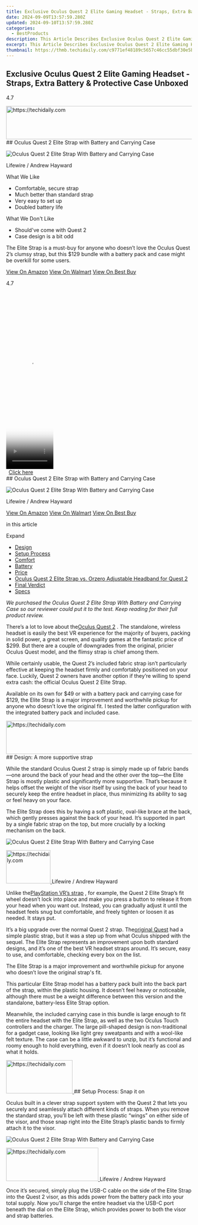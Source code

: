 ```yaml
---
title: Exclusive Oculus Quest 2 Elite Gaming Headset - Straps, Extra Battery & Protective Case Unboxed
date: 2024-09-09T13:57:59.280Z
updated: 2024-09-10T13:57:59.280Z
categories:
  - BestProducts
description: This Article Describes Exclusive Oculus Quest 2 Elite Gaming Headset - Straps, Extra Battery & Protective Case Unboxed
excerpt: This Article Describes Exclusive Oculus Quest 2 Elite Gaming Headset - Straps, Extra Battery & Protective Case Unboxed
thumbnail: https://thmb.techidaily.com/c9771ef48189c5657c46cc55dbf30e5b22c5c13c4b41b02a192204985e15f302.jpg
---
```


## Exclusive Oculus Quest 2 Elite Gaming Headset - Straps, Extra Battery & Protective Case Unboxed

4.7

<!-- affiliate ads begin -->
<a href="https://ephamedtechinc.pxf.io/c/5597632/2137218/26400" target="_top" id="2137218">
  <img src="//a.impactradius-go.com/display-ad/26400-2137218" border="0" alt="https://techidaily.com" width="728" height="90"/>
</a>
<img height="0" width="0" src="https://ephamedtechinc.pxf.io/i/5597632/2137218/26400" style="position:absolute;visibility:hidden;" border="0" />
<!-- affiliate ads end -->
## Oculus Quest 2 Elite Strap with Battery and Carrying Case

![Oculus Quest 2 Elite Strap With Battery and Carrying Case](https://www.lifewire.com/thmb/mjtuI_9QNH3vOkXcKfnWAd2rmT0=/1000x1000/filters:no_upscale():max_bytes(150000):strip_icc():format(webp)/Oculus_Quest_2_Elite_Strap_HeroSquare-44edad5e6e114dc3887c4d81912b0181.jpg)

Lifewire / Andrew Hayward

 What We Like

* Comfortable, secure strap
* Much better than standard strap
* Very easy to set up
* Doubled battery life

 What We Don't Like

* Should've come with Quest 2
* Case design is a bit odd

 The Elite Strap is a must-buy for anyone who doesn’t love the Oculus Quest 2’s clumsy strap, but this $129 bundle with a battery pack and case might be overkill for some users.

[View On Amazon](https://www.amazon.com/dp/B08F5T3F9Y/?tag=lifewire-onsite-prod-20&ascsubtag=5193587%7Cn10531399cf62445bbb649a7878d1155511%7CB08F5T3F9Y) [View On Walmart](https://www.walmart.com/ip/651336662) [View On Best Buy](https://shop-links.co/link/?exclusive=1&publisher_slug=itechdaily19598&url=https%3A%2F%2Fwww.bestbuy.com%2Fsite%2F6429503.p)

4.7

<!-- affiliate ads begin -->
<span id="1976998">
					<video width="128" height="480" style="cursor:pointer"
           poster="//a.impactradius-go.com/display-clicktoplayimage/1976998.png"
           onclick="if(!this.playClicked){this.play();this.setAttribute('controls',true);this.playClicked=true;}">
	   <source src="//a.impactradius-go.com/display-ad/22993-1976998">
	   <img src="//a.impactradius-go.com/display-clicktoplayimage/1976998.png" style="border: none; height: 100%; width: 100%; object-fit: contain">
	</video>
	<div style="width:80px;text-align:center"><a href="javascript:window.open(decodeURIComponent('https%3A%2F%2Fhomestyler.sjv.io%2Fc%2F5597632%2F1976998%2F22993'), '_blank');void(0);">Click here</a></div>
</span>
<img height="0" width="0" src="https://imp.pxf.io/i/5597632/1976998/22993" style="position:absolute;visibility:hidden;" border="0" />
<!-- affiliate ads end -->
## Oculus Quest 2 Elite Strap with Battery and Carrying Case

![Oculus Quest 2 Elite Strap With Battery and Carrying Case](https://www.lifewire.com/thmb/AUbeOfD3DzRDIqQzgZlx11gGrs4=/450x450/filters:no_upscale():max_bytes(150000):strip_icc():format(webp)/Oculus_Quest_2_Elite_Strap_HeroSquare-44edad5e6e114dc3887c4d81912b0181.jpg)

Lifewire / Andrew Hayward

[View On Amazon](https://www.amazon.com/dp/B08F5T3F9Y/?tag=lifewire-onsite-prod-20&ascsubtag=5193587%7Cn10531399cf62445bbb649a7878d1155511%7CB08F5T3F9Y) [View On Walmart](https://www.walmart.com/ip/651336662) [View On Best Buy](https://shop-links.co/link/?exclusive=1&publisher_slug=itechdaily19598&url=https%3A%2F%2Fwww.bestbuy.com%2Fsite%2F6429503.p)

 in this article

 Expand

* [Design](https://www.lifewire.com/#toc-design-a-more-supportive-strap)
* [Setup Process](https://www.lifewire.com/#toc-setup-process-snap-it-on)
* [Comfort](https://www.lifewire.com/#toc-comfort-effective-and-adjustable)
* [Battery](https://www.lifewire.com/#toc-battery-double-the-uptime)
* [Price](https://www.lifewire.com/#toc-price-not-cheap-but-its-worth-it)
* [Oculus Quest 2 Elite Strap vs. Orzero Adjustable Headband for Quest 2](https://www.lifewire.com/#toc-oculus-quest-2-elite-strap-vs-orzero-adjustable-headband-for-quest-2)
* [Final Verdict](https://www.lifewire.com/#toc-final-verdict)
* [Specs](https://www.lifewire.com/#toc-full-spec)

 _We purchased the Oculus Quest 2 Elite Strap With Battery and Carrying Case so our reviewer could put it to the test. Keep reading for their full product review._

 There’s a lot to love about the[Oculus Quest 2](https://www.lifewire.com/oculus-quest-2-review-5092839) . The standalone, wireless headset is easily the best VR experience for the majority of buyers, packing in solid power, a great screen, and quality games at the fantastic price of $299\. But there are a couple of downgrades from the original, pricier Oculus Quest model, and the flimsy strap is chief among them.

 While certainly usable, the Quest 2’s included fabric strap isn’t particularly effective at keeping the headset firmly and comfortably positioned on your face. Luckily, Quest 2 owners have another option if they’re willing to spend extra cash: the official Oculus Quest 2 Elite Strap.

 Available on its own for $49 or with a battery pack and carrying case for $129, the Elite Strap is a major improvement and worthwhile pickup for anyone who doesn’t love the original fit. I tested the latter configuration with the integrated battery pack and included case.

<!-- affiliate ads begin -->
<a href="https://appsumo.8odi.net/c/5597632/2118306/7443" target="_top" id="2118306">
  <img src="//a.impactradius-go.com/display-ad/7443-2118306" border="0" alt="https://techidaily.com" width="728" height="90"/>
</a>
<img height="0" width="0" src="https://appsumo.8odi.net/i/5597632/2118306/7443" style="position:absolute;visibility:hidden;" border="0" />
<!-- affiliate ads end -->
## Design: A more supportive strap

 While the standard Oculus Quest 2 strap is simply made up of fabric bands—one around the back of your head and the other over the top—the Elite Strap is mostly plastic and significantly more supportive. That’s because it helps offset the weight of the visor itself by using the back of your head to securely keep the entire headset in place, thus minimizing its ability to sag or feel heavy on your face.

 The Elite Strap does this by having a soft plastic, oval-like brace at the back, which gently presses against the back of your head. It’s supported in part by a single fabric strap on the top, but more crucially by a locking mechanism on the back.

![Oculus Quest 2 Elite Strap With Battery and Carrying Case](https://www.lifewire.com/thmb/g-QXyXCZitYdlr7F5TWDuzllhuY=/1500x0/filters:no_upscale():max_bytes(150000):strip_icc():format(webp)/Oculus_Quest_2_Elite_Strap_02-83833091dfde4b3b9e2253177901bb66.jpg)

<!-- affiliate ads begin -->
<a href="https://aligracehair.sjv.io/c/5597632/2135408/19272" target="_top" id="2135408">
  <img src="//a.impactradius-go.com/display-ad/19272-2135408" border="0" alt="https://techidaily.com" width="120" height="90"/>
</a>
<img height="0" width="0" src="https://aligracehair.sjv.io/i/5597632/2135408/19272" style="position:absolute;visibility:hidden;" border="0" />
<!-- affiliate ads end -->
Lifewire / Andrew Hayward

 Unlike the[PlayStation VR’s strap](https://www.lifewire.com/playstation-vr-4157636) , for example, the Quest 2 Elite Strap’s fit wheel doesn’t lock into place and make you press a button to release it from your head when you want out. Instead, you can gradually adjust it until the headset feels snug but comfortable, and freely tighten or loosen it as needed. It stays put.

 It’s a big upgrade over the normal Quest 2 strap. The[original Quest](https://www.lifewire.com/oculus-quest-review-4692669) had a simple plastic strap, but it was a step up from what Oculus shipped with the sequel. The Elite Strap represents an improvement upon both standard designs, and it’s one of the best VR headset straps around. It’s secure, easy to use, and comfortable, checking every box on the list.

 The Elite Strap is a major improvement and worthwhile pickup for anyone who doesn’t love the original strap's fit.

 This particular Elite Strap model has a battery pack built into the back part of the strap, within the plastic housing. It doesn’t feel heavy or noticeable, although there must be a weight difference between this version and the standalone, battery-less Elite Strap option.

 Meanwhile, the included carrying case in this bundle is large enough to fit the entire headset with the Elite Strap, as well as the two Oculus Touch controllers and the charger. The large pill-shaped design is non-traditional for a gadget case, looking like light grey sweatpants and with a wool-like felt texture. The case can be a little awkward to unzip, but it’s functional and roomy enough to hold everything, even if it doesn’t look nearly as cool as what it holds.

<!-- affiliate ads begin -->
<a href="https://aligracehair.sjv.io/c/5597632/2135397/19272" target="_top" id="2135397">
  <img src="//a.impactradius-go.com/display-ad/19272-2135397" border="0" alt="https://techidaily.com" width="180" height="90"/>
</a>
<img height="0" width="0" src="https://aligracehair.sjv.io/i/5597632/2135397/19272" style="position:absolute;visibility:hidden;" border="0" />
<!-- affiliate ads end -->
## Setup Process: Snap it on

 Oculus built in a clever strap support system with the Quest 2 that lets you securely and seamlessly attach different kinds of straps. When you remove the standard strap, you’ll be left with these plastic “wings” on either side of the visor, and those snap right into the Elite Strap’s plastic bands to firmly attach it to the visor.

![Oculus Quest 2 Elite Strap With Battery and Carrying Case](https://www.lifewire.com/thmb/kePEj93uGIlmO7iyZMsHMaUpHEE=/1500x0/filters:no_upscale():max_bytes(150000):strip_icc():format(webp)/Oculus_Quest_2_Elite_Strap_03-4d5ab74d783144e0aee262248d5cdb89.jpg)

<!-- affiliate ads begin -->
<a href="https://aligracehair.sjv.io/c/5597632/2115930/19272" target="_top" id="2115930">
  <img src="//a.impactradius-go.com/display-ad/19272-2115930" border="0" alt="https://techidaily.com" width="250" height="90"/>
</a>
<img height="0" width="0" src="https://aligracehair.sjv.io/i/5597632/2115930/19272" style="position:absolute;visibility:hidden;" border="0" />
<!-- affiliate ads end -->
Lifewire / Andrew Hayward

 Once it’s secured, simply plug the USB-C cable on the side of the Elite Strap into the Quest 2 visor, as this adds power from the battery pack into your total supply. Now you’ll charge the entire headset via the USB-C port beneath the dial on the Elite Strap, which provides power to both the visor and strap batteries.

<!-- affiliate ads begin -->
<span id="1516072">
					<video width="864" height="1536" style="cursor:pointer"
           poster="//a.impactradius-go.com/display-clicktoplayimage/1516072.png"
           onclick="if(!this.playClicked){this.play();this.setAttribute('controls',true);this.playClicked=true;}">
	   <source src="//a.impactradius-go.com/display-ad/16446-1516072">
	   <img src="//a.impactradius-go.com/display-clicktoplayimage/1516072.png" style="border: none; height: 100%; width: 100%; object-fit: contain">
	</video>
	<div style="width:540px;text-align:center"><a href="javascript:window.open(decodeURIComponent('https%3A%2F%2Flaganoo.pxf.io%2Fc%2F5597632%2F1516072%2F16446'), '_blank');void(0);">Click here</a></div>
</span>
<img height="0" width="0" src="https://imp.pxf.io/i/5597632/1516072/16446" style="position:absolute;visibility:hidden;" border="0" />
<!-- affiliate ads end -->
## Comfort: Effective and adjustable

 Comfort is one of the driving forces behind the creation of the Elite Strap, and a major reason anyone would consider paying $49 or more for a different strap. Some people might find the Oculus Quest 2’s strap to be perfectly fine, but in my own testing, it was just tolerable: The headset felt heavy and was never as securely fastened in place as I wanted it to be. It was a big step down from the original Quest’s solid, rubberized plastic strap.

 \[The strap\] helps take away some of the friction that bad straps can create, letting you sink further into the immersive illusion.

 The Oculus Quest 2 Elite Strap fixes that issue for me, and I can’t imagine anyone will find it to be less comfortable than the standard strap. It’s a clever design that pulls inspiration from previous VR headsets to ably support the weight of the visor, while still allowing for subtle adjustments without needing to take the headset off your dome. It feels great in use, and more importantly, it helps take away some of the friction that bad straps can create, letting you sink further into the immersive illusion.

![Oculus Quest 2 Elite Strap With Battery and Carrying Case](https://www.lifewire.com/thmb/v5qFVd_vGEfVkRoTgyxHCnpNO7Q=/1500x0/filters:no_upscale():max_bytes(150000):strip_icc():format(webp)/Oculus_Quest_2_Elite_Strap_04-6b671f2308db4225b4f355d0abd12f2d.jpg)

Lifewire / Andrew Hayward

## Battery: Double the uptime

 The Oculus Quest 2’s built-in battery lasts only about two hours, and the Elite Strap’s secondary 4,676mAh pack effectively doubles that tally. It adds roughly two more hours of use, meaning you’ll have the freedom to play for much longer sessions and/or charge the headset less often.

 I haven’t personally had any issue with the Quest 2’s modest battery, as I rarely play VR for more than an hour at a time. However, as more immersive games are released, as people use VR for social interactions, and as you might spend more time watching idle content (like movies) in a virtual reality setting, that extra buffer could come in handy. The Quest 2 sips power from the Elite Strap’s battery first, and as previously mentioned, one USB-C plug charges the whole thing.

 The battery pack adds roughly two more hours of use, meaning you’ll have the freedom to play for much longer sessions and/or charge the headset less often.

 Granted, there are DIY options out there for boosting the Quest 2’s battery life, including plugging in a portable power bank and either sticking it into your pocket or otherwise affixing it to your body or headset. Depending on the size of the power bank, you could get significantly more uptime from that kind of solution and at a lower cost—but that’s more hassle and it’s a less elegant solution than the official option here.

## Price: Not cheap, but it’s worth it

 After spending $299 on a VR headset, some might bristle at spending another $49 for a different strap—or $129 for that strap, double the battery life, and a case. However, if the Quest 2’s standard strap isn’t meeting your needs, then the Elite Strap is well worth the extra cash.

 It eliminates one of the common pain points of the Quest 2 experience, letting you focus more on the VR experience rather than how you’re accessing it. The Quest 2 is already incredibly well-priced for a standalone VR console, and still feels like a great value even if you factor in another $49 for the Elite Strap.

 Do you need the whole bundle with the battery pack and case, though? If you typically use the Quest 2 in short sessions and don’t mind plugging it in on a regular basis, then probably not. The battery_can_ be a major benefit, particularly if you find yourself sticking around in VR for longer time spans, but that’s not always the case for users. The Elite Strap, in my view, provides the greatest enhancement within this bundle.

![Oculus Quest 2 Elite Strap With Battery and Carrying Case](https://www.lifewire.com/thmb/edSGh2YZZ5OIkwkHbEJnwtUjfGc=/1500x0/filters:no_upscale():max_bytes(150000):strip_icc():format(webp)/Oculus_Quest_2_Elite_Strap_05-e018715e02944614b51af8a2cb98f055.jpg)

Lifewire / Andrew Hayward

 The case is nice to have, and given that the original official Oculus Quest case sold for $40 on its own, this bundle doesn’t feel overpriced by comparison. Buying the Oculus Quest 2 headset plus this bundle comes out to nearly the same price as buying the original Quest headset ($399) plus its carrying case back when, but now you get double the battery life along with the myriad enhancements of the core Quest 2 hardware.

## Oculus Quest 2 Elite Strap vs. Orzero Adjustable Headband for Quest 2

 There’s a number of third-party straps for the Quest 2 out there, no doubt encouraged by the severe supply shortage of the Elite Strap following its release. Orzero’s Adjustable Headband for Oculus Quest 2 (view at[Amazon](https://www.amazon.com/dp/B08MFH6V6C/?tag=lifewire-onsite-prod-20&ascsubtag=5193587%7Cn10531399cf62445bbb649a7878d1155511%7C) ) is a well-reviewed alternative that’s a bit different in look, thanks to a much larger plastic shell on the back of your head, but it appears to work similarly to the official Elite Strap. It’s $10 cheaper than the official option, so it could be a good substitute or cheaper alternative. There is no version with a built-in battery pack, however.

 Final Verdict

**A truly Elite addition to the Quest 2.**

 If your Oculus Quest 2 doesn’t quite fit right, pick up the Elite Strap. It’s a much better-designed strap that securely and comfortably keeps the VR headset in place during use, and is well worth the extra cash. True, you might grimace at the thought of spending more money on something that should’ve come with the standard headset, but the improved experience should ultimately outweigh that frustration. The bundle with the battery pack and carrying case adds further value and is worthwhile if you’re keen on longer play sessions or not needing to charge the headset as often, but the Elite Strap itself is the most essential add-on in this set.

<!-- affiliate ads begin -->
<a href="https://aligracehair.sjv.io/c/5597632/2135359/19272" target="_top" id="2135359">
  <img src="//a.impactradius-go.com/display-ad/19272-2135359" border="0" alt="https://techidaily.com" width="392" height="72"/>
</a>
<img height="0" width="0" src="https://aligracehair.sjv.io/i/5597632/2135359/19272" style="position:absolute;visibility:hidden;" border="0" />
<!-- affiliate ads end -->
### Similar Products We've Reviewed

* [Oculus Quest 2](https://www.lifewire.com/oculus-quest-2-review-5092839)
* [Oculus Rift Headset and Controllers](https://www.lifewire.com/oculus-rift-review-4690370)
* [Oculus Go Standalone VR Headset](https://www.lifewire.com/oculus-go-vr-headset-review-4690298)

## Specs

* Product Name  Quest 2 Elite Strap with Battery and Carrying Case
* Product Brand  Oculus
* UPC  815820021056
* Price  $129.00
* Release Date  September 2020
* Weight  11.36 oz.
* Product Dimensions  13 x 6.75 x 4.5 in.
* Color  White/Black
* Ports  USB-C
* Waterproof  N/A

<ins class="adsbygoogle"
     style="display:block"
     data-ad-format="autorelaxed"
     data-ad-client="ca-pub-7571918770474297"
     data-ad-slot="1223367746"></ins>



<ins class="adsbygoogle"
     style="display:block"
     data-ad-client="ca-pub-7571918770474297"
     data-ad-slot="8358498916"
     data-ad-format="auto"
     data-full-width-responsive="true"></ins>

<span class="atpl-alsoreadstyle">Also read:</span>
<div><ul>
<li><a href="https://facebook-video-footage.techidaily.com/new-2024-approved-epic-audio-essentials-top-10-for-trending-yt-shorts/"><u>[New] 2024 Approved Epic Audio Essentials Top 10 for Trending YT Shorts</u></a></li>
<li><a href="https://desktop-recording.techidaily.com/new-capturing-gaming-moments-look-beyond-xboxs-game-bar/"><u>[New] Capturing Gaming Moments Look Beyond Xbox's Game Bar</u></a></li>
<li><a href="https://fox-http.techidaily.com/new-in-2024-leading-brands-in-top-15-4k-recording/"><u>[New] In 2024, Leading Brands in Top 15 4K Recording</u></a></li>
<li><a href="https://some-approaches.techidaily.com/new-the-ultimate-guide-to-picture-perfect-framing-24/"><u>[New] The Ultimate Guide to Picture-Perfect Framing '24</u></a></li>
<li><a href="https://screen-sharing-recording.techidaily.com/new-virtual-racing-masterclass-our-five-favorite-games-for-2024/"><u>[New] Virtual Racing Masterclass Our Five Favorite Games for 2024</u></a></li>
<li><a href="https://youtube-data.techidaily.com/ed-in-2024-harnessing-google-trends-for-video-concept-generation/"><u>[Updated] In 2024, Harnessing Google Trends for Video Concept Generation</u></a></li>
<li><a href="https://facebook-clips.techidaily.com/updated-networked-narratives-recorder/"><u>[Updated] Networked Narratives Recorder</u></a></li>
<li><a href="https://extra-approaches.techidaily.com/updated-quietude-on-the-silver-screen-a-study/"><u>[Updated] Quietude on the Silver Screen A Study</u></a></li>
<li><a href="https://facebook-record-videos.techidaily.com/updated-the-ultimate-tutorial-for-spreading-playlists/"><u>[Updated] The Ultimate Tutorial for Spreading Playlists</u></a></li>
<li><a href="https://some-knowledge.techidaily.com/2024-approved-find-the-right-aspect-ratio-for-your-video/"><u>2024 Approved Find The Right Aspect Ratio For Your Video</u></a></li>
<li><a href="https://youtube-help.techidaily.com/2024-approved-harnessing-famebits-secrets-to-thrive-with-key-channel-sponsors/"><u>2024 Approved Harnessing FameBit's Secrets to Thrive with Key Channel Sponsors</u></a></li>
<li><a href="https://extra-approaches.techidaily.com/2024-approved-prime-audio-selections-google-podcast-collection/"><u>2024 Approved Prime Audio Selections - Google Podcast Collection</u></a></li>
<li><a href="https://tech-revival.techidaily.com/advanced-chatgpt-management-tips-utilizing-folders-to-keep-your-discussions-structured-and-accessible/"><u>Advanced ChatGPT Management Tips: Utilizing Folders to Keep Your Discussions Structured and Accessible</u></a></li>
<li><a href="https://buynow-info.techidaily.com/affordable-efficiency-a-thorough-examination-of-hewlett-packards-amd-notebook-for-daily-use/"><u>Affordable Efficiency: A Thorough Examination of Hewlett-Packard’s AMD Notebook for Daily Use</u></a></li>
<li><a href="https://buynow-info.techidaily.com/beginners-guide-to-sturdy-photo-gear-for-splashing-kids/"><u>Beginner's Guide to Sturdy Photo Gear for Splashing Kids</u></a></li>
<li><a href="https://buynow-info.techidaily.com/can-you-trust-hps-economical-15-notebook-with-amd-cpu-to-perform-under-pressure-find-out-here/"><u>Can You Trust HP’s Economical 15” Notebook with AMD CPU to Perform Under Pressure? Find Out Here</u></a></li>
<li><a href="https://buynow-info.techidaily.com/clearstream-2v-indooroutdoor-hdtv-antenna-review/"><u>ClearStream 2V Indoor/Outdoor HDTV Antenna Review</u></a></li>
<li><a href="https://hardware-updates.techidaily.com/complete-guide-updating-and-downloading-insignia-bluetooth-adapter-drivers-on-windows-systems/"><u>Complete Guide: Updating and Downloading Insignia Bluetooth Adapter Drivers on Windows Systems</u></a></li>
<li><a href="https://buynow-info.techidaily.com/comprehensive-analysis-of-the-2021-apple-ipad-pro-m1-reaching-new-heights-in-tablet-computing-power/"><u>Comprehensive Analysis of the 2021 Apple iPad Pro (M1) - Reaching New Heights in Tablet Computing Power</u></a></li>
<li><a href="https://buynow-info.techidaily.com/discover-the-most-comfortable-keyboard-supports-on-the-market/"><u>Discover the Most Comfortable Keyboard Supports on the Market</u></a></li>
<li><a href="https://buynow-info.techidaily.com/easy-installation-instructions-for-the-blink-four-wireless-outdoor-floodlight-camera-kit/"><u>Easy Installation Instructions for the Blink Four Wireless Outdoor Floodlight Camera Kit</u></a></li>
<li><a href="https://driver-download.techidaily.com/easy-ways-to-refresh-system-drivers-on-your-windows-based-dell-xps-15-notebook/"><u>Easy Ways to Refresh System Drivers on Your Windows-Based Dell XPS 15 Notebook</u></a></li>
<li><a href="https://buynow-info.techidaily.com/elevate-your-setup-comprehensive-review-of-leading-apc-game-mode-ups/"><u>Elevate Your Setup: Comprehensive Review of Leading APC Game Mode UPS</u></a></li>
<li><a href="https://buynow-info.techidaily.com/exclusive-prime-day-savings-premium-offers-on-benq-visual-technology/"><u>Exclusive Prime Day Savings: Premium Offers on BenQ Visual Technology</u></a></li>
<li><a href="https://buynow-info.techidaily.com/experience-thrilling-combat-with-the-dji-robomaster-s1-a-fun-review-for-drones-enthusiasts/"><u>Experience Thrilling Combat With The DJI RoboMaster S1 - A Fun Review For Drones Enthusiasts</u></a></li>
<li><a href="https://buynow-info.techidaily.com/exploring-the-advantages-an-expert-review-of-apples-giant-iphone-12-pro-max/"><u>Exploring the Advantages: An Expert Review of Apple's Giant, iPhone 12 Pro Max</u></a></li>
<li><a href="https://win-answers.techidaily.com/ffxiv-version-compatibility-errors-during-download/"><u>FFXIV Version Compatibility Errors During Download</u></a></li>
<li><a href="https://techidaily.com/how-to-factory-reset-lava-yuva-3-without-losing-data-drfone-by-drfone-reset-android-reset-android/"><u>How to Factory Reset Lava Yuva 3 without Losing Data | Dr.fone</u></a></li>
<li><a href="https://blog-min.techidaily.com/how-to-repair-iphone-12-pro-ios-drfone-by-drfone-ios-system-repair-ios-system-repair/"><u>How To Repair iPhone 12 Pro iOS? | Dr.fone</u></a></li>
<li><a href="https://hardware-updates.techidaily.com/how-to-ensure-peak-performance-with-updated-audio-technica-sound-card-drivers/"><u>How To: Ensure Peak Performance with Updated Audio Technica Sound Card Drivers</u></a></li>
<li><a href="https://buynow-info.techidaily.com/imac-upgrades-for-intels-maximizing-efficiency-through-a-step-by-lapse-approach/"><u>IMac Upgrades for Intels: Maximizing Efficiency Through a Step-by-Lapse Approach</u></a></li>
<li><a href="https://youtube-blog.techidaily.com/24-amplify-your-yt-engagement-with-multi-stream-techniques/"><u>In 2024, Amplify Your YT Engagement with Multi-Stream Techniques</u></a></li>
<li><a href="https://some-knowledge.techidaily.com/in-2024-gopro-start-up-must-haves-decoded/"><u>In 2024, GoPro Start-Up Must-Haves Decoded</u></a></li>
<li><a href="https://apple-account.techidaily.com/in-2024-how-to-erase-an-iphone-x-without-apple-id-by-drfone-ios/"><u>In 2024, How to Erase an iPhone X without Apple ID?</u></a></li>
<li><a href="https://android-unlock.techidaily.com/in-2024-how-to-unlock-any-asus-rog-phone-8-pro-phone-password-using-emergency-call-by-drfone-android/"><u>In 2024, How To Unlock Any Asus ROG Phone 8 Pro Phone Password Using Emergency Call</u></a></li>
<li><a href="https://extra-support.techidaily.com/in-2024-mastering-the-art-of-live-cricket-livestreams/"><u>In 2024, Mastering the Art of Live Cricket Livestreams</u></a></li>
<li><a href="https://extra-approaches.techidaily.com/in-2024-mastering-volume-reduction-in-audio-designs-using-logic-pro/"><u>In 2024, Mastering Volume Reduction in Audio Designs Using Logic Pro</u></a></li>
<li><a href="https://screen-video-capture.techidaily.com/in-2024-virtuverse-video-vault/"><u>In 2024, VirtuVerse Video Vault</u></a></li>
<li><a href="https://phone-solutions.techidaily.com/in-2024-what-are-location-permissions-life360-on-honor-magic-vs-2-drfone-by-drfone-virtual-android/"><u>In 2024, What are Location Permissions Life360 On Honor Magic Vs 2? | Dr.fone</u></a></li>
<li><a href="https://buynow-info.techidaily.com/in-depth-examination-how-the-amplifi-hd-eliminates-wi-fi-black-spots-in-your-home-network/"><u>In-Depth Examination: How the Amplifi HD Eliminates Wi-Fi Black Spots in Your Home Network</u></a></li>
<li><a href="https://buynow-info.techidaily.com/introducing-apples-latest-innovation-the-m4-processor-release-timeline-and-detailed-tech-insights/"><u>Introducing Apple's Latest Innovation: The M4 Processor - Release Timeline & Detailed Tech Insights</u></a></li>
<li><a href="https://buynow-info.techidaily.com/is-splurging-on-amazon-kindle-oasis-justifiable-a-critical-review-of-style-cost-and-functionality/"><u>Is Splurging on Amazon Kindle Oasis Justifiable? A Critical Review of Style, Cost & Functionality</u></a></li>
<li><a href="https://buynow-info.techidaily.com/leading-retail-destinations-for-buying-modern-smartphones/"><u>Leading Retail Destinations for Buying Modern Smartphones</u></a></li>
<li><a href="https://buynow-info.techidaily.com/lenovo-ideapad-assessment-robust-construction-and-simple-performance/"><u>Lenovo IdeaPad Assessment: Robust Construction & Simple Performance</u></a></li>
<li><a href="https://buynow-info.techidaily.com/long-lasting-and-reliable-the-complete-review-of-uniden-r3-radar-detector-for-savvy-users/"><u>Long-Lasting & Reliable: The Complete Review of Uniden R3 Radar Detector for Savvy Users</u></a></li>
<li><a href="https://instagram-clips.techidaily.com/mastering-the-art-of-video-to-audio-conversion-on-insta-for-2024/"><u>Mastering the Art of Video-to-Audio Conversion on Insta for 2024</u></a></li>
<li><a href="https://buynow-info.techidaily.com/most-amazing-discounts-on-oneplus-during-cyber-week-shopping/"><u>Most Amazing Discounts on OnePlus During Cyber Week Shopping</u></a></li>
<li><a href="https://video-ai-editor.techidaily.com/new-dont-pay-a-dime-top-5-free-mpeg-video-splitting-software/"><u>New Dont Pay a Dime Top 5 Free MPEG Video Splitting Software</u></a></li>
<li><a href="https://buynow-info.techidaily.com/optimize-performance-shifting-from-windows-8-upgrade-now/"><u>Optimize Performance: Shifting From Windows 8, Upgrade Now!</u></a></li>
<li><a href="https://buynow-info.techidaily.com/review-of-the-netgear-powerline-extender-with-1200mbps-a-thicker-build-compromises-velocity/"><u>Review of the Netgear Powerline Extender with 1200Mbps - A Thicker Build Compromises Velocity?</u></a></li>
<li><a href="https://tech-savvy.techidaily.com/revolutionize-your-data-management-top-4-ai-export-apps/"><u>Revolutionize Your Data Management - Top 4 AI Export Apps</u></a></li>
<li><a href="https://buynow-info.techidaily.com/rise-with-the-sun-for-less-in-depth-review-of-the-2nd-generation-totobay-wake-up-light/"><u>Rise with the Sun for Less! In-Depth Review of the 2Nd Generation Totobay Wake-Up Light</u></a></li>
<li><a href="https://techidaily.com/samsung-won-t-play-hevc-h-265-media-how-to-fix-by-aiseesoft-video-converter-play-hevc-video-on-android/"><u>Samsung won’t play HEVC H.265 media, how to fix? </u></a></li>
<li><a href="https://buynow-info.techidaily.com/streamlining-transition-your-guide-from-windows-7-to-10/"><u>Streamlining Transition: Your Guide From Windows 7 To 10</u></a></li>
<li><a href="https://win11.techidaily.com/swift-strategies-top-9-fixes-to-avoid-wwe-freezes-in-windows-11/"><u>Swift Strategies: Top 9 Fixes to Avoid WWE Freezes in Windows 11</u></a></li>
<li><a href="https://buynow-info.techidaily.com/the-pros-and-cons-of-tp-link-av2000-powerline-adapter-speedy-connections-with-design-compromises/"><u>The Pros and Cons of TP-Link AV2000 Powerline Adapter – Speedy Connections with Design Compromises</u></a></li>
<li><a href="https://buynow-info.techidaily.com/the-ultimate-guide-to-choosing-the-fastest-cable-modems-in-2n-plus-n-overflow-determining-efficiency/"><u>The Ultimate Guide to Choosing the Fastest Cable Modems in 2^N + N Overflow: Determining Efficiency</u></a></li>
<li><a href="https://buynow-info.techidaily.com/top-performance-insights-on-razers-portable-beast-blade-pro-letech-masterpiece-unveiled/"><u>Top Performance Insights on Razer's Portable Beast - Blade Pro Letech Masterpiece Unveiled</u></a></li>
<li><a href="https://buynow-info.techidaily.com/top-tier-power-protection-unveiling-the-best-apc-gaming-ups/"><u>Top-Tier Power Protection: Unveiling the Best APC Gaming UPS</u></a></li>
<li><a href="https://buynow-info.techidaily.com/ultimate-guide-to-choosing-the-perfect-iphone-upgrades-and-complements/"><u>Ultimate Guide to Choosing the Perfect iPhone Upgrades and Complements</u></a></li>
<li><a href="https://buynow-info.techidaily.com/ultimate-guide-the-most-popular-singing-controllers/"><u>Ultimate Guide: The Most Popular Singing Controllers</u></a></li>
<li><a href="https://buynow-info.techidaily.com/ultimate-review-of-jackerys-powerbar-battery-station-a-built-in-ac-adapter-advantage/"><u>Ultimate Review of Jackery's PowerBar Battery Station - A Built-In Ac Adapter Advantage</u></a></li>
<li><a href="https://buynow-info.techidaily.com/ultimate-showdown-apple-tv-4k-versus-roku-ultra-features-and-performance/"><u>Ultimate Showdown: Apple TV 4K versus Roku Ultra – Features & Performance</u></a></li>
<li><a href="https://technical-tips.techidaily.com/ultimate-tips-for-keeping-favorite-netflix-movies-handy-on-your-computer/"><u>Ultimate Tips for Keeping Favorite Netflix Movies Handy on Your Computer</u></a></li>
<li><a href="https://buynow-info.techidaily.com/unboxing-and-testing-the-netgear-ac1200-wireless-repeater-ex6200-comprehensive-review/"><u>Unboxing & Testing the Netgear Ac1200 Wireless Repeater (EX6200): Comprehensive Review</u></a></li>
<li><a href="https://buynow-info.techidaily.com/unboxing-the-apple-books-experience-features-pros-and-cons-review/"><u>Unboxing the Apple Books Experience: Features, Pros & Cons Review</u></a></li>
<li><a href="https://buynow-info.techidaily.com/uncovering-joyful-adventures-in-pokemon-shining-pearl/"><u>Uncovering Joyful Adventures in Pokemon Shining Pearl</u></a></li>
<li><a href="https://techno-recovery.techidaily.com/unveiling-oled-an-in-depth-look-at-its-functioning-principles/"><u>Unveiling OLED: An In-Depth Look at Its Functioning Principles</u></a></li>
<li><a href="https://buynow-info.techidaily.com/unveiling-the-lg-k51s-potential-impressive-appearance-hindered-by-a-slow-processor-review/"><u>Unveiling the LG K51's Potential: Impressive Appearance Hindered by a Slow Processor Review</u></a></li>
<li><a href="https://buynow-info.techidaily.com/why-the-samsung-galaxy-a71-5g-stands-out-as-a-practical-alternative-to-premium-phones/"><u>Why the Samsung Galaxy A71 5G Stands Out as a Practical Alternative to Premium Phones</u></a></li>
<li><a href="https://buynow-info.techidaily.com/z7-powerhouse-the-ultimate-mirrorless-camera-verdict/"><u>Z7 Powerhouse: The Ultimate Mirrorless Camera Verdict</u></a></li>
</ul></div>
